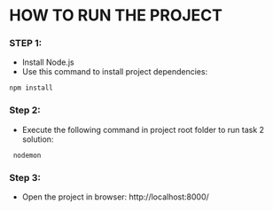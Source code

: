 # HOW TO RUN THE PROJECT

### STEP 1: 
 - Install Node.js
 - Use this command to install project dependencies:
  ```
  npm install
  ```
### Step 2: 
 - Execute the following command in project root folder to run task 2 solution:
  ```
   nodemon
  ``` 
### Step 3: 
 - Open the project in browser: http://localhost:8000/